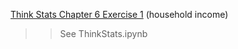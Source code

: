[Think Stats Chapter 6 Exercise 1](http://greenteapress.com/thinkstats2/html/thinkstats2007.html#toc60) (household income)

>> See ThinkStats.ipynb
